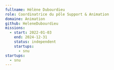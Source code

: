```yaml
---
fullname: Hélène Dubourdieu
role: Coordinatrice du pôle Support & Animation
domaine: Animation
github: HeleneDubourdieu
missions:
  - start: 2022-01-03
    end: 2024-12-31
    status: independent
    startups:
      - snu
startups:
  - snu
---
```

